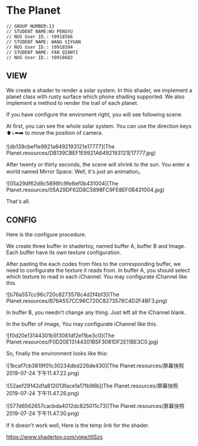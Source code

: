 # The Planet

```
// GROUP NUMBER:13
// STUDENT NAME:WU PENGYU
// NUS User ID.: t0918566
// STUDENT NAME: WANG SIYUAN
// NUS User ID.: t0918594
// STUDENT NAME: FAN QIANYI	
// NUS User ID.: t0918683
```
## VIEW


We create a shader to render a solar system. In this shader, we implement a planet class with rusty surface which phone shading supported. We also implement a method to render the trail of each planet.

If you have configure the enviroment right, you will see following scene.

At first, you can see the whole solar system. You can use the direction keys ⬆️⤵️⬅️➡️ to move the position of camera.

![db139cbef1e9921a6492193121e17777](The Planet.resources/DB139CBEF1E9921A6492193121E17777.jpg)


After twenty or thirty seconds, the scene will shrink to the sun. You enter a world named Mirror Space. Well, it's just an animation。

![05a29df62d8c5898fc9fe8ef0b431004](The Planet.resources/05A29DF62D8C5898FC9FE8EF0B431004.jpg)


That's all.

## CONFIG

Here is the configure procedure.

We create three buffer in shadertoy, named buffer A, buffer B and Image. Each buffer have its own texture configuration.

After pasting the each codes from files to the corresponding buffer, we need to configurate the texture it reads from.
In buffer A, you should select which texture to read in each iChannel. You may configurate iChannel like this.

![b76a557cc96c720c8273578c4d2f4bf3](The Planet.resources/B76A557CC96C720C8273578C4D2F4BF3.png)

In buffer B, you needn't change any thing. Just left all the iChannel blank.

In the buffer of image, You may configurate iChannel like this.

![f0d20e13144301b5f3081df2e11be3c0](The Planet.resources/F0D20E13144301B5F3081DF2E11BE3C0.jpg)

So, finally the environment looks like this:

![1bcaf7cb3819f01c30234dbd226de430](The Planet.resources/屏幕快照 2019-07-24 下午11.47.22.png)

![52aef29142d1a812013face1a17fb96b](The Planet.resources/屏幕快照 2019-07-24 下午11.47.26.png)

![577d6562657cacbda4012dc825011c73](The Planet.resources/屏幕快照 2019-07-24 下午11.47.30.png)

If it doesn't work well, Here is the temp link for the shader.

https://www.shadertoy.com/view/tllSzs